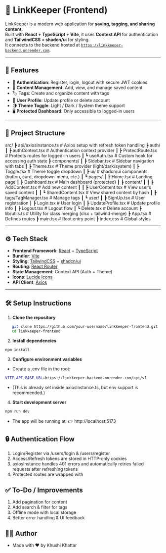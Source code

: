 # 📑 LinkKeeper (Frontend)

LinkKeeper is a modern web application for **saving, tagging, and sharing content**.  
Built with **React + TypeScript + Vite**, it uses **Context API** for authentication and **TailwindCSS + shadcn/ui** for styling.  
It connects to the backend hosted at [`https://linkkeeper-backend.onrender.com`](https://linkkeeper-backend.onrender.com).

---

## 🚀 Features

- 🔐 **Authentication**: Register, login, logout with secure JWT cookies
- 📝 **Content Management**: Add, view, and manage saved content
- 🏷️ **Tags**: Create and organize content with tags
- 👤 **User Profile**: Update profile or delete account
- 🌗 **Theme Toggle**: Light / Dark / System theme support
- 🖥️ **Protected Dashboard**: Only accessible to logged-in users

---

## 📂 Project Structure

src/
┣ api/axiosInstance.ts # Axios setup with refresh token handling
┣ auth/
┃ ┣ authContext.tsx # Authentication context provider
┃ ┣ ProtectRoute.tsx # Protects routes for logged-in users
┃ ┗ useAuth.tsx # Custom hook for accessing auth state
┣ components/
┃ ┣ Sidebar.tsx # Sidebar navigation with tabs
┃ ┣ Theme.tsx # Theme provider (light/dark/system)
┃ ┣ Toggle.tsx # Theme toggle dropdown
┃ ┣ ui/ # shadcn/ui components (button, card, dropdown-menu, etc.)
┃ ┗ pages/
┃ ┣ Home.tsx # Landing page
┃ ┣ Dashboard.tsx # Main dashboard (protected)
┃ ┣ content/
┃ ┃ ┣ AddContent.tsx # Add new content
┃ ┃ ┣ UserContent.tsx # View user’s saved content
┃ ┃ ┗ SharedContent.tsx # View shared content by hash
┃ ┣ tags/TagManager.tsx # Manage tags
┃ ┗ user/
┃ ┣ SignUp.tsx # User registration
┃ ┣ Login.tsx # User login
┃ ┣ UpdateProfile.tsx # Update profile info
┃ ┣ Logout.tsx # Logout flow
┃ ┗ Delete.tsx # Delete account
┣ lib/utils.ts # Utility for class merging (clsx + tailwind-merge)
┣ App.tsx # Defines routes
┣ main.tsx # Root entry point
┣ index.css # Global styles

---

## ⚙️ Tech Stack

- **Frontend Framework**: [React](https://reactjs.org/) + [TypeScript](https://www.typescriptlang.org/)
- **Bundler**: [Vite](https://vitejs.dev/)
- **Styling**: [TailwindCSS](https://tailwindcss.com/) + [shadcn/ui](https://ui.shadcn.com/)
- **Routing**: [React Router](https://reactrouter.com/)
- **State Management**: Context API (Auth + Theme)
- **Icons**: [Lucide Icons](https://lucide.dev/)
- **API Client**: [Axios](https://axios-http.com/)

---

## 🛠️ Setup Instructions

1. **Clone the repository**

```bash
   git clone https://github.com/your-username/linkkeeper-frontend.git
   cd linkkeeper-frontend
```

2. **Install dependencies**

```bash
npm install
```

3. **Configure environment variables**

- Create a .env file in the root:

```bash
VITE_API_BASE_URL=https://linkkeeper-backend.onrender.com/api/v1
```

- (This is already set inside axiosInstance.ts, but env support is recommended.)

4. **Start development server**

```bash
npm run dev
```

- The app will be running at:
  👉 http://localhost:5173

## 🔒 Authentication Flow

1. Login/Register via /users/login & /users/register
2. Access/Refresh tokens are stored in HTTP-only cookies
3. axiosInstance handles 401 errors and automatically retries failed requests after refreshing tokens
4. Protected routes are wrapped with <ProtectedRoute>

## ✅ To-Do / Improvements

1. Add pagination for content
2. Add search & filter for tags
3. Offline mode with local storage
4. Better error handling & UI feedback

## 🧑‍💻 Author

- Made with ❤️ by Khushi Khattar
